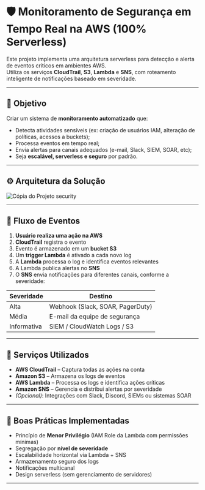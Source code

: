 # 🛡️ Monitoramento de Segurança em Tempo Real na AWS (100% Serverless)

Este projeto implementa uma arquitetura serverless para detecção e alerta de eventos críticos em ambientes AWS.  
Utiliza os serviços **CloudTrail**, **S3**, **Lambda** e **SNS**, com roteamento inteligente de notificações baseado em severidade.

---

## 📌 Objetivo

Criar um sistema de **monitoramento automatizado** que:

- Detecta atividades sensíveis (ex: criação de usuários IAM, alteração de políticas, acessos a buckets);
- Processa eventos em tempo real;
- Envia alertas para canais adequados (e-mail, Slack, SIEM, SOAR, etc);
- Seja **escalável, serverless e seguro** por padrão.

---

## ⚙️ Arquitetura da Solução
![Cópia do Projeto security](https://github.com/user-attachments/assets/6e89a604-0fe6-4b9d-a653-211b9caba296)



---

## 🔁 Fluxo de Eventos

1. **Usuário realiza uma ação na AWS**
2. **CloudTrail** registra o evento
3. Evento é armazenado em um **bucket S3**
4. Um **trigger Lambda** é ativado a cada novo log
5. A **Lambda** processa o log e identifica eventos relevantes
6. A Lambda publica alertas no **SNS**
7. O **SNS** envia notificações para diferentes canais, conforme a severidade:

| Severidade | Destino                          |
|------------|----------------------------------|
| Alta       | Webhook (Slack, SOAR, PagerDuty) |
| Média      | E-mail da equipe de segurança    |
| Informativa| SIEM / CloudWatch Logs / S3      |

---

## 🧰 Serviços Utilizados

- **AWS CloudTrail** – Captura todas as ações na conta
- **Amazon S3** – Armazena os logs de eventos
- **AWS Lambda** – Processa os logs e identifica ações críticas
- **Amazon SNS** – Gerencia e distribui alertas por severidade
- *(Opcional)*: Integrações com Slack, Discord, SIEMs ou sistemas SOAR

---

## 🔐 Boas Práticas Implementadas

- Princípio de **Menor Privilégio** (IAM Role da Lambda com permissões mínimas)
- Segregação por **nível de severidade**
- Escalabilidade horizontal via Lambda + SNS
- Armazenamento seguro dos logs
- Notificações multicanal
- Design serverless (sem gerenciamento de servidores)

--- 
